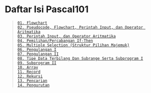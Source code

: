 # Daftar Isi Pascal101
> [`01. Flowchart`](Praktikum/1Praktikum/README.md)   
> [`02. Pseudocode, Flowchart, Perintah Input, dan Operator Aritmatika`](Praktikum/2Praktikum/README.md)     
> [`03. Perintah Input, dan Operator Aritmatika`](Praktikum/3Praktikum/README.md)    
> [`04. Pemilihan/Percabangan If-Then`](Praktikum/4Praktikum/README.md)  
> [`05. Multiple Selection (Struktur Pilihan Majemuk)`](Praktikum/5Praktikum/README.md)  
> [`06. Pengulangan I`](Praktikum/6Praktikum/README.md)  
> [`07. Pengulangan II`](Praktikum/7Praktikum/README.md)     
> [`08. Tipe Data Terbilang Dan Subrange Serta Subprogram I`](Praktikum/8Praktikum/README.md)    
> [`09. Subprogram II`](Praktikum/9Praktikum/README.md)  
> [`10. Array`](Praktikum/10Praktikum/README.md)    
> [`11. Record`](Praktikum/11Praktikum/README.md)    
> [`12. Rekursi`](Praktikum/12Praktikum/README.md)   
> [`13. Pencarian`](Praktikum/13Praktikum/README.md)    
> [`14. Pengurutan`](Praktikum/14Praktikum/README.md) 
